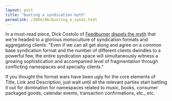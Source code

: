 ```yaml
---
layout: post
title: "busting a syndication myth"
permalink: /2004/06/busting_a_syndi.html
---
```


<p>In a must-read piece, Dick Costolo of <a href="http://www.feedburner.com/">Feedburner</a> <a href="http://www.burningdoor.com/feedburner/archives/000576.html">dispels the myth</a> that we're headed to a glorious monoculture of syndication formats and aggregating clients: "Even if we can all get along and agree on a common base syndication format and the number of different clients dwindles to a powerful few, the entire syndication space will simultaneously witness a growing sophistication and accompanied level of fragmentation through conflicting namespaces and specialty clients."</p>

<p>If you thought the format wars have been ugly for the core elements of Title, Link and Description, just wait until all the relevant parties start battling it out for domination for namespaces related to music, books, consumer packaged goods, calendar events, transaction confirmations, etc., etc.</p>


